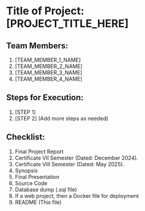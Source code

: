 # Title of Project: [PROJECT_TITLE_HERE]

## Team Members:
1. [TEAM_MEMBER_1_NAME]
2. [TEAM_MEMBER_2_NAME]
3. [TEAM_MEMBER_3_NAME]
4. [TEAM_MEMBER_4_NAME]

## Steps for Execution:
1. [STEP 1]
2. [STEP 2]
   (Add more steps as needed)

## Checklist:
1. Final Project Report
2. Certificate VII Semester (Dated: December 2024).
3. Certificate VIII Semester (Dated: May 2025).
4. Synopsis
5. Final Presentation
6. Source Code
7. Database dump (.sql file)
8. If a web project, then a Docker file for deployment
9. README (This file)